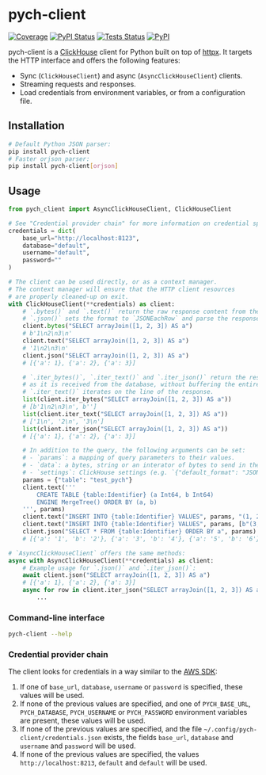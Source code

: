 # pych-client

[![Coverage][coverage-badge]][coverage-url]
[![PyPI Status][pypi-workflow-badge]][pypi-workflow-url]
[![Tests Status][tests-workflow-badge]][tests-workflow-url]
[![PyPI][pypi-badge]][pypi-url]

pych-client is a [ClickHouse][clickhouse] client for Python built on top of [httpx](https://github.com/encode/httpx/).
It targets the HTTP interface and offers the following features:

- Sync (`ClickHouseClient`) and async (`AsyncClickHouseClient`) clients.
- Streaming requests and responses.
- Load credentials from environment variables, or from a configuration file.

## Installation

```bash
# Default Python JSON parser:
pip install pych-client
# Faster orjson parser:
pip install pych-client[orjson]
```

## Usage

```python
from pych_client import AsyncClickHouseClient, ClickHouseClient

# See "Credential provider chain" for more information on credential specification.
credentials = dict(
    base_url="http://localhost:8123",
    database="default",
    username="default",
    password=""
)

# The client can be used directly, or as a context manager.
# The context manager will ensure that the HTTP client resources
# are properly cleaned-up on exit.
with ClickHouseClient(**credentials) as client:
    # `.bytes()` and `.text()` return the raw response content from the database.
    # `.json()` sets the format to `JSONEachRow` and parse the response content.
    client.bytes("SELECT arrayJoin([1, 2, 3]) AS a")
    # b'1\n2\n3\n'
    client.text("SELECT arrayJoin([1, 2, 3]) AS a")
    # '1\n2\n3\n'
    client.json("SELECT arrayJoin([1, 2, 3]) AS a")
    # [{'a': 1}, {'a': 2}, {'a': 3}]

    # `.iter_bytes()`, `.iter_text()` and `.iter_json()` return the response content
    # as it is received from the database, without buffering the entire response.
    # `.iter_text()` iterates on the line of the response.
    list(client.iter_bytes("SELECT arrayJoin([1, 2, 3]) AS a"))
    # [b'1\n2\n3\n', b'']
    list(client.iter_text("SELECT arrayJoin([1, 2, 3]) AS a"))
    # ['1\n', '2\n', '3\n']
    list(client.iter_json("SELECT arrayJoin([1, 2, 3]) AS a"))
    # [{'a': 1}, {'a': 2}, {'a': 3}]

    # In addition to the query, the following arguments can be set:
    # - `params`: a mapping of query parameters to their values.
    # - `data`: a bytes, string or an interator of bytes to send in the request body.
    # - `settings`: ClickHouse settings (e.g. `{"default_format": "JSONEachRow"`).
    params = {"table": "test_pych"}
    client.text('''
        CREATE TABLE {table:Identifier} (a Int64, b Int64)
        ENGINE MergeTree() ORDER BY (a, b)
    ''', params)
    client.text("INSERT INTO {table:Identifier} VALUES", params, "(1, 2)")
    client.text("INSERT INTO {table:Identifier} VALUES", params, [b"(3, 4)", b"(5, 6)"])
    client.json("SELECT * FROM {table:Identifier} ORDER BY a", params)
    # [{'a': '1', 'b': '2'}, {'a': '3', 'b': '4'}, {'a': '5', 'b': '6'}]

# `AsyncClickHouseClient` offers the same methods:
async with AsyncClickHouseClient(**credentials) as client:
    # Example usage for `.json()` and `.iter_json()`:
    await client.json("SELECT arrayJoin([1, 2, 3]) AS a")
    # [{'a': 1}, {'a': 2}, {'a': 3}]
    async for row in client.iter_json("SELECT arrayJoin([1, 2, 3]) AS a"):
        ...
```

### Command-line interface

```bash
pych-client --help
```

### Credential provider chain

The client looks for credentials in a way similar to the [AWS SDK][aws-sdk]:

1. If one of `base_url`, `database`, `username` or `password` is specified, these values will be used.
2. If none of the previous values are specified, and one of `PYCH_BASE_URL`, `PYCH_DATABASE`, `PYCH_USERNAME`
   or `PYCH_PASSWORD` environment variables are present, these values will be used.
3. If none of the previous values are specified, and the file `~/.config/pych-client/credentials.json` exists, the
   fields `base_url`, `database` and `username` and `password` will be used.
4. If none of the previous values are specified, the values `http://localhost:8213`, `default` and `default`
   will be used.

[aws-sdk]: https://boto3.amazonaws.com/v1/documentation/api/latest/guide/credentials.html

[clickhouse]: https://clickhouse.com

[coverage-badge]: https://img.shields.io/codecov/c/github/dioptra-io/pych-client?logo=codecov&logoColor=white

[coverage-url]: https://codecov.io/gh/dioptra-io/pych-client

[pypi-workflow-badge]: https://img.shields.io/github/workflow/status/dioptra-io/pych-client/PyPI?logo=github&label=pypi

[pypi-workflow-url]: https://github.com/dioptra-io/pych-client/actions/workflows/pypi.yml

[tests-workflow-badge]: https://img.shields.io/github/workflow/status/dioptra-io/pych-client/Tests?logo=github&label=tests

[tests-workflow-url]: https://github.com/dioptra-io/pych-client/actions/workflows/tests.yml

[pypi-badge]: https://img.shields.io/pypi/v/pych-client?logo=pypi&logoColor=white

[pypi-url]: https://pypi.org/project/pych-client/
